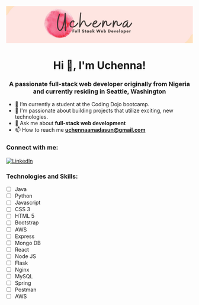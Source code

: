 <img src="Yellow and Black Minimalist Beauty Product Reddit Banner.jpg"/>




<h1 align="center">Hi 👋, I'm Uchenna!</h1>
<h3 align="center">A passionate full-stack web developer originally from Nigeria and currently residing in Seattle, Washington</h3>

- 🌱 I’m currently a student at the Coding Dojo bootcamp.
- :pinched_fingers: I'm passionate about building projects that utilize exciting, new technologies.
- 💬 Ask me about **full-stack web development**
- 📫 How to reach me **uchennaamadasun@gmail.com**

<h3 align="left">Connect with me:</h3>
<p align="left">
<a href="https://www.linkedin.com/in/uchenna-amadasun/" target="blank"><img align="center" src="https://raw.githubusercontent.com/rahuldkjain/github-profile-readme-generator/master/src/images/icons/Social/linked-in-alt.svg" alt="LinkedIn" height="30" width="40" /></a>
</p>

<h3 align="left">Technologies and Skills:</h3>

- [ ] Java
- [ ] Python
- [ ] Javascript
- [ ] CSS 3
- [ ] HTML 5
- [ ] Bootstrap
- [ ] AWS
- [ ] Express
- [ ] Mongo DB
- [ ] React
- [ ] Node JS
- [ ] Flask
- [ ] Nginx
- [ ] MySQL
- [ ] Spring
- [ ] Postman
- [ ] AWS
